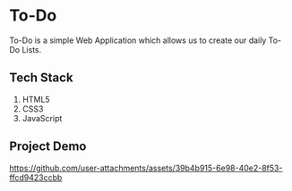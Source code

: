 # To-Do
To-Do is a simple Web Application which allows us to create our daily To-Do Lists.

## Tech Stack
1. HTML5
2. CSS3
3. JavaScript

## Project Demo
https://github.com/user-attachments/assets/39b4b915-6e98-40e2-8f53-ffcd9423ccbb
